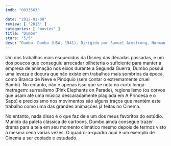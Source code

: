 ```yaml
---
imdb: "0033563"

date: "2012-01-08"
review: [ "2013" ]
categories: [ "movies" ]
title: "Dumbo"
stars: "5/5"
desc: "Dumbo. Dumbo (USA, 1941). Dirigido por Samuel Armstrong, Norman Ferguson, Wilfred Jackson, Jack Kinney, Bill Roberts, Ben Sharpsteen, John Elliotte. Escrito por Joe Grant, Dick Huemer, Otto Englander, Bill Peet, Aurelius Battaglia, Joe Rinaldi, Vernon Stallings, Webb Smith, Helen Aberson. Com James Baskett, Herman Bing, Billy Bletcher, Edward Brophy, Jim Carmichael, Hall Johnson Choir, Cliff Edwards, Verna Felton, Noreen Gammill."
---
```

Um dos trabalhos mais esquecidos da Disney das décadas passadas, e um dos poucos que conseguiu arrecadar bilheteria o suficiente para manter a empresa de animação nos eixos durante a Segunda Guerra, Dumbo possui uma leveza e doçura que não existe em trabalhos mais sombrios da época, como Branca de Neve e Pinóquio (sem contar o extremamente cruel Bambi). No entanto, não é apenas isso que se nota no curto longa-metragem: surrealismo (Pink Elephants on Parade), regionalismo (os corvos que usam até uma música descaradamente plagiada em A Princesa e o Sapo) e preciosismo nos movimentos são alguns traços que mantém este trabalho como uma das grandes animações já feitas no Cinema.

No entanto, nada disso é o que faz dele um dos meus favoritos do estúdio. Munido da paleta clássica de cartoons, Dumbo ainda consegue trazer drama para a tela em seu momento climático mesmo depois de termos visto a mesma cena várias vezes. O quadro-a-quadro aqui é um exemplo de Cinema a ser copiado e estudado.
